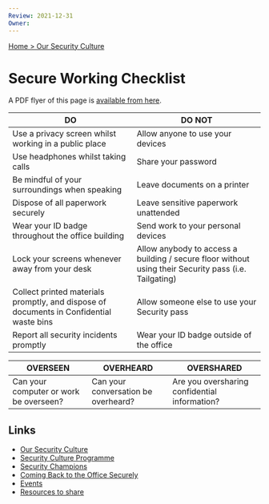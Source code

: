 ```yaml
---
Review: 2021-12-31
Owner:
---
```


[Home > Our Security Culture](security-culture-overview.md)

# Secure Working Checklist

A PDF flyer of this page is [available from here](SecureWorkingFlyer.pdf).

| DO | DO NOT |
|---|---|
| Use a privacy screen whilst working in a public place | Allow anyone to use your devices |
| Use headphones whilst taking calls | Share your password |
| Be mindful of your surroundings when speaking | Leave documents on a printer |
| Dispose of all paperwork securely | Leave sensitive paperwork unattended |
| Wear your ID badge throughout the office building | Send work to your personal devices |
| Lock your screens whenever away from your desk | Allow anybody to access a building / secure floor without using their Security pass (i.e. Tailgating) |
| Collect printed materials promptly, and dispose of documents in Confidential waste bins | Allow someone else to use your Security pass |
| Report all security incidents promptly | Wear your ID badge outside of the office |

| OVERSEEN | OVERHEARD | OVERSHARED |
|---|---|---|
| Can your computer or work be overseen? | Can your conversation be overheard? | Are you oversharing confidential information?|

## Links

- [Our Security Culture](security-culture-overview.md)
- [Security Culture Programme](security-culture-programme.md)
- [Security Champions](security-champions.md)
- [Coming Back to the Office Securely](coming-back-to-the-office-securely.md)
- [Events](events.md)
- [Resources to share](../resources.md)
